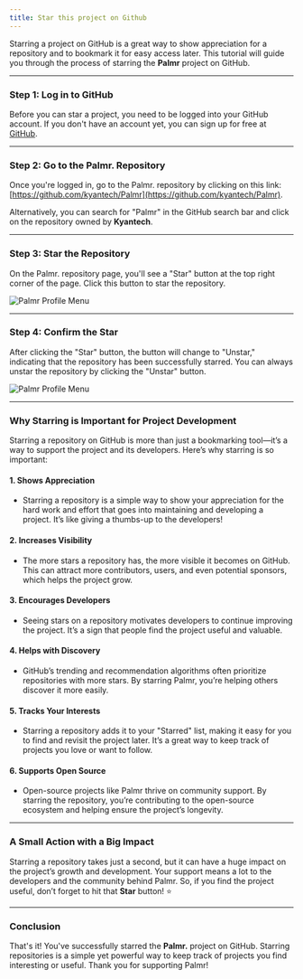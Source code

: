 ```yaml
---
title: Star this project on Github
---
```


 Starring a project on GitHub is a great way to show appreciation for a repository and to bookmark it for easy access later. This tutorial will guide you through the process of starring the **Palmr** project on GitHub.

---

### Step 1: Log in to GitHub

Before you can star a project, you need to be logged into your GitHub account. If you don't have an account yet, you can sign up for free at [GitHub](https://github.com/).

---

### Step 2: Go to the Palmr. Repository

Once you're logged in, go to the Palmr. repository by clicking on this link: [https://github.com/kyantech/Palmr](https://github.com/kyantech/Palmr).

Alternatively, you can search for "Palmr" in the GitHub search bar and click on the repository owned by **Kyantech**.

---

### Step 3: Star the Repository

On the Palmr. repository page, you'll see a "Star" button at the top right corner of the page. Click this button to star the repository.

![Palmr Profile Menu](/src/assets/sponsor/star-btn.png)

---

### Step 4: Confirm the Star

After clicking the "Star" button, the button will change to "Unstar," indicating that the repository has been successfully starred. You can always unstar the repository by clicking the "Unstar" button.

![Palmr Profile Menu](/src/assets/sponsor/starred-button.png)


---

### Why Starring is Important for Project Development

Starring a repository on GitHub is more than just a bookmarking tool—it’s a way to support the project and its developers. Here’s why starring is so important:

#### 1. **Shows Appreciation**
   - Starring a repository is a simple way to show your appreciation for the hard work and effort that goes into maintaining and developing a project. It’s like giving a thumbs-up to the developers!

#### 2. **Increases Visibility**
   - The more stars a repository has, the more visible it becomes on GitHub. This can attract more contributors, users, and even potential sponsors, which helps the project grow.

#### 3. **Encourages Developers**
   - Seeing stars on a repository motivates developers to continue improving the project. It’s a sign that people find the project useful and valuable.

#### 4. **Helps with Discovery**
   - GitHub’s trending and recommendation algorithms often prioritize repositories with more stars. By starring Palmr, you’re helping others discover it more easily.

#### 5. **Tracks Your Interests**
   - Starring a repository adds it to your "Starred" list, making it easy for you to find and revisit the project later. It’s a great way to keep track of projects you love or want to follow.

#### 6. **Supports Open Source**
   - Open-source projects like Palmr thrive on community support. By starring the repository, you’re contributing to the open-source ecosystem and helping ensure the project’s longevity.

---

### A Small Action with a Big Impact
Starring a repository takes just a second, but it can have a huge impact on the project’s growth and development. Your support means a lot to the developers and the community behind Palmr. So, if you find the project useful, don’t forget to hit that **Star** button! ⭐

---

### Conclusion

That's it! You've successfully starred the **Palmr.** project on GitHub. Starring repositories is a simple yet powerful way to keep track of projects you find interesting or useful. Thank you for supporting Palmr!

